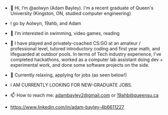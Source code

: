 - 👋 Hi, I’m @aolwyn (Adam Bayley). I'm a recent graduate of Queen's University (Kingston, ON, studied computer engineering)

- I go by Aolwyn, 19ahb, and Adam

- 👀 I’m interested in swimming, video games, reading

- 🔨 I have  played and privately-coached CS:GO at an amateur / professional level, tutored introductory coding and first year math, and lifeguarded at outdoor pools. In terms of Tech industry experience, I've completed hackathons, worked as a computer lab assistant doing dev + experimental work, and done some software projects on the side.

- 👷 Currently relaxing, applying for jobs (as seen below!)

- I AM CURRENTLY LOOKING FOR NEW-GRADUATE JOBS.

- 📫 How to reach me: adambayley2@gmail.com or 19ahb@queensu.ca
- https://www.linkedin.com/in/adam-bayley-4b6611227 

<!---
aolwyn/aolwyn is a ✨ special ✨ repository because its `README.md` (this file) appears on your GitHub profile.
You can click the Preview link to take a look at your changes.
--->
